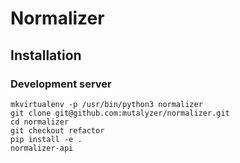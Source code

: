 # Normalizer

## Installation

### Development server

    mkvirtualenv -p /usr/bin/python3 normalizer
    git clone git@github.com:mutalyzer/normalizer.git
    cd normalizer
    git checkout refactor
    pip install -e .
    normalizer-api

